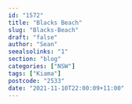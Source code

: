 ```yaml
---
id: "1572"
title: "Blacks Beach"
slug: "Blacks-Beach"
draft: "false"
author: "Sean"
seealsolinks: "1"
section: "blog"
categories: ["NSW"]
tags: ["Kiama"]
postcode: "2533"
date: "2021-11-10T22:00:09+11:00"
---
```

